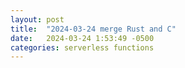 ```yaml
---
layout: post
title:  "2024-03-24 merge Rust and C"
date:   2024-03-24 1:53:49 -0500
categories: serverless functions
---
```


